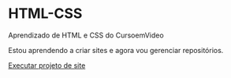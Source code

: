 # HTML-CSS
 Aprendizado de HTML e CSS do CursoemVideo

 Estou aprendendo a criar sites e agora vou gerenciar repositórios.


 <a href="https://wevertonseixas.github.io/HTML-CSS/desafios/modulo-02/d010/--Site--/index.html">Executar projeto de site</a>
